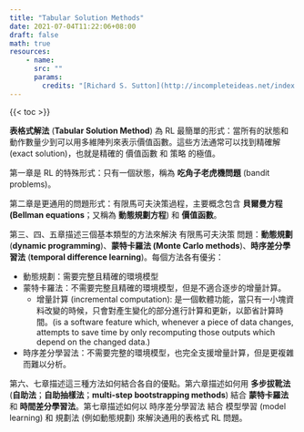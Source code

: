 ```yaml
---
title: "Tabular Solution Methods"
date: 2021-07-04T11:22:06+08:00
draft: false
math: true
resources:
    - name:
      src: ""
      params:
        credits: "[Richard S. Sutton](http://incompleteideas.net/index.html) and [Andrew G. Barto](https://people.cs.umass.edu/~barto/) on [Reinforcement Learning: An Introduction](http://incompleteideas.net/book/RLbook2020.pdf)"
---
```


{{< toc >}}

**表格式解法** (**Tabular Solution Method**) 為 RL 最簡單的形式：當所有的狀態和動作數量少到可以用多維陣列來表示價值函數。這些方法通常可以找到精確解 (exact solution)，也就是精確的 價值函數 和 策略 的極值。

第一章是 RL 的特殊形式：只有一個狀態，稱為 **吃角子老虎機問題** (bandit problems)。

第二章是更通用的問題形式：有限馬可夫決策過程，主要概念包含 **貝爾曼方程 (Bellman equations**；又稱為 **動態規劃方程**) 和 **價值函數**。

第三、四、五章描述三個基本類型的方法來解決 有限馬可夫決策 問題：**動態規劃** (**dynamic programming**)、**蒙特卡羅法 (Monte Carlo methods**)、**時序差分學習法** (**temporal difference learning**)。每個方法各有優劣：

- 動態規劃：需要完整且精確的環境模型
- 蒙特卡羅法：不需要完整且精確的環境模型，但是不適合逐步的增量計算。
    - 增量計算 (incremental computation): 是一個軟體功能，當只有一小塊資料改變的時候，只會對產生變化的部分進行計算和更新，以節省計算時間。(is a software feature which, whenever a piece of data changes, attempts to save time by only recomputing those outputs which depend on the changed data.)
- 時序差分學習法：不需要完整的環境模型，也完全支援增量計算，但是更複雜而難以分析。

第六、七章描述這三種方法如何結合各自的優點。第六章描述如何用 **多步拔靴法** (**自助法**；**自助抽樣法**；**multi-step bootstrapping methods**) 結合 **蒙特卡羅法** 和 **時間差分學習法**。第七章描述如何以 時序差分學習法 結合 模型學習 (model learning) 和 規劃法 (例如動態規劃) 來解決通用的表格式 RL 問題。
